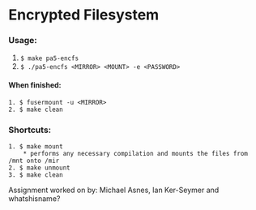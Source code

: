 Encrypted Filesystem
====================

### Usage:
  1. `$ make pa5-encfs`
  2. `$ ./pa5-encfs <MIRROR> <MOUNT> -e <PASSWORD>`

#### When finished:
	1. $ fusermount -u <MIRROR>
	2. $ make clean

### Shortcuts:
	1. $ make mount
		* performs any necessary compilation and mounts the files from /mnt onto /mir
	2. $ make unmount
	3. $ make clean

Assignment worked on by: Michael Asnes, Ian Ker-Seymer and whatshisname?
